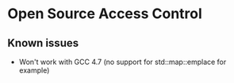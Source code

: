 # Open Source Access Control

## Known issues

* Won't work with GCC 4.7 (no support for std::map::emplace for example)

